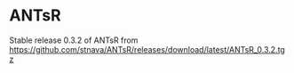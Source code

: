 # ANTsR
Stable release 0.3.2 of ANTsR from https://github.com/stnava/ANTsR/releases/download/latest/ANTsR_0.3.2.tgz
